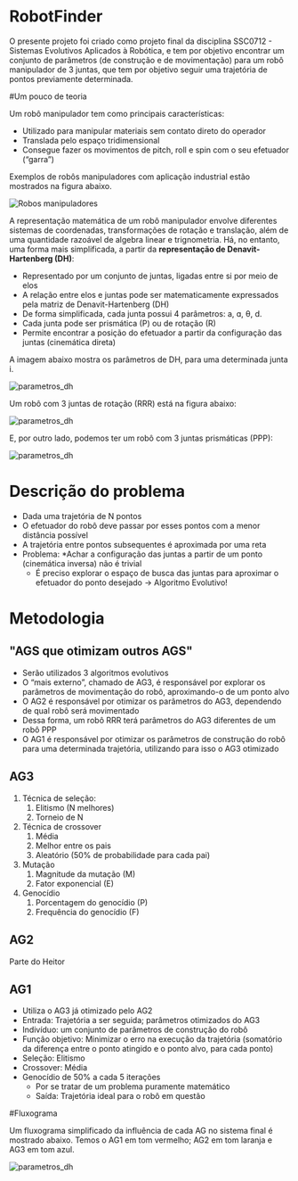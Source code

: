 # RobotFinder
O presente projeto foi criado como projeto final da disciplina SSC0712 - Sistemas Evolutivos Aplicados à Robótica, e tem por objetivo encontrar um conjunto
de parâmetros (de construção e de movimentação) para um robô manipulador de 3 juntas, que tem por objetivo seguir uma trajetória de pontos previamente determinada.

#Um pouco de teoria

Um robô manipulador tem como principais características:
* Utilizado para manipular materiais sem contato direto do operador
* Translada pelo espaço tridimensional
* Consegue fazer os movimentos de pitch, roll e spin com o seu efetuador (“garra”)

Exemplos de robôs manipuladores com aplicação industrial estão mostrados na figura abaixo.

![Robos manipuladores](https://github.com/heitormasson/RobotFinder/blob/main/Images/robot_manipulator_examples.png)

A representação matemática de um robô manipulador envolve diferentes sistemas de coordenadas, transformações de rotação e translação, além de uma quantidade razoável de
algebra linear e trignometria. Há, no entanto, uma forma mais simplificada, a partir da **representação de Denavit-Hartenberg (DH)**:
* Representado por um conjunto de juntas, ligadas entre si por meio de elos
* A relação entre elos e juntas pode ser matematicamente expressados pela matriz de Denavit-Hartenberg (DH)
* De forma simplificada, cada junta possui 4 parâmetros: a, ɑ, θ, d.
* Cada junta pode ser prismática (P) ou de rotação (R) 
* Permite encontrar a posição do efetuador a partir da configuração das juntas (cinemática direta)

A imagem abaixo mostra os parâmetros de DH, para uma determinada junta i.

![parametros_dh](https://github.com/heitormasson/RobotFinder/blob/main/Images/parametros_DH.png)

Um robô com 3 juntas de rotação (RRR) está na figura abaixo:

![parametros_dh](https://github.com/heitormasson/RobotFinder/blob/main/Images/robot_RRR.png)

E, por outro lado, podemos ter um robô com 3 juntas prismáticas (PPP):

![parametros_dh](https://github.com/heitormasson/RobotFinder/blob/main/Images/robot_PPP.png)

# Descrição do problema
* Dada uma trajetória de N pontos
* O efetuador do robô deve passar por esses pontos com a menor distância possível
* A trajetória entre pontos subsequentes é aproximada por uma reta
* Problema: 
    *Achar a configuração das juntas a partir de um ponto (cinemática inversa) não é trivial
    * É preciso explorar o espaço de busca das juntas para aproximar o efetuador do ponto desejado -> Algoritmo Evolutivo!
    
# Metodologia

## "AGS que otimizam outros AGS"

* Serão utilizados 3 algoritmos evolutivos
* O “mais externo”, chamado de AG3, é responsável por explorar os parâmetros de movimentação do robô, aproximando-o de um ponto alvo
* O AG2 é responsável por otimizar os parâmetros do AG3, dependendo de qual robô será movimentado
* Dessa forma, um robô RRR terá parâmetros do AG3 diferentes de um robô PPP
* O AG1 é responsável por otimizar os parâmetros de construção do robô para uma determinada trajetória, utilizando para isso o AG3 otimizado

## AG3
1. Técnica de seleção: 
    1. Elitismo (N melhores) 
    1. Torneio de N
1. Técnica de crossover
    1. Média
    1. Melhor entre os pais
    1. Aleatório (50% de probabilidade para cada pai)
1. Mutação
    1. Magnitude da mutação (M)
    1. Fator exponencial (E)
1. Genocídio
    1. Porcentagem do genocídio (P)
    1. Frequência do genocídio (F)



## AG2
Parte do Heitor

## AG1
* Utiliza o AG3 já otimizado pelo AG2
* Entrada: Trajetória a ser seguida; parâmetros otimizados do AG3
* Indivíduo: um conjunto de parâmetros de construção do robô
* Função objetivo: Minimizar o erro na execução da trajetória (somatório da diferença entre o ponto atingido e o ponto alvo, para cada ponto)
* Seleção: Elitismo
* Crossover: Média
* Genocídio de 50% a cada 5 iterações 
    * Por se tratar de um problema puramente matemático
    * Saída: Trajetória ideal para o robô em questão

#Fluxograma 

Um fluxograma simplificado da influência de cada AG no sistema final é mostrado abaixo. Temos o AG1 em tom vermelho; AG2 em tom laranja e AG3 em tom azul.

![parametros_dh](https://github.com/heitormasson/RobotFinder/blob/main/Images/fluxogram_ags.png)

